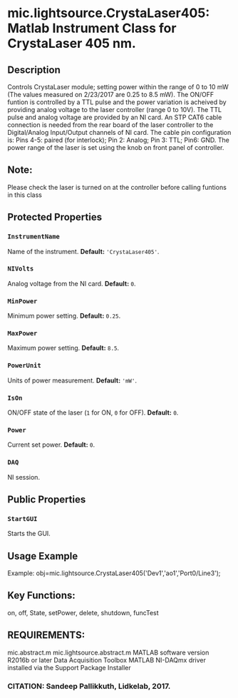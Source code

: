 # mic.lightsource.CrystaLaser405: Matlab Instrument Class for CrystaLaser 405 nm.

## Description
Controls CrystaLaser module; setting power within the range of 0 to
10 mW (The values measured on 2/23/2017 are 0.25 to 8.5 mW).
The ON/OFF funtion is controlled by a TTL pulse and the power variation
is acheived by providing analog voltage to the laser controller (range 0 to 10V).
The TTL pulse and analog voltage are provided by an NI card.
An STP CAT6 cable connection is needed from the rear board of the
laser controller to the Digital/Analog Input/Output channels of NI card. The
cable pin configuration is:
Pins 4-5: paired (for interlock); Pin 2: Analog; Pin 3: TTL; Pin6: GND.
The power range of the laser is set using the knob on front panel of
controller.

## Note:
Please check the laser is turned on at the controller before calling funtions in
this class

## Protected Properties

### `InstrumentName`
Name of the instrument.
**Default:** `'CrystaLaser405'`.

### `NIVolts`
Analog voltage from the NI card.
**Default:** `0`.

### `MinPower`
Minimum power setting.
**Default:** `0.25`.

### `MaxPower`
Maximum power setting.
**Default:** `8.5`.

### `PowerUnit`
Units of power measurement.
**Default:** `'mW'`.

### `IsOn`
ON/OFF state of the laser (`1` for ON, `0` for OFF).
**Default:** `0`.

### `Power`
Current set power.
**Default:** `0`.

### `DAQ`
NI session.

## Public Properties

### `StartGUI`
Starts the GUI.

## Usage Example
Example: obj=mic.lightsource.CrystaLaser405('Dev1','ao1','Port0/Line3');

## Key Functions:
on, off, State, setPower, delete, shutdown, funcTest

## REQUIREMENTS:
mic.abstract.m
mic.lightsource.abstract.m
MATLAB software version R2016b or later
Data Acquisition Toolbox
MATLAB NI-DAQmx driver installed via the Support Package Installer

### CITATION: Sandeep Pallikkuth, Lidkelab, 2017.

